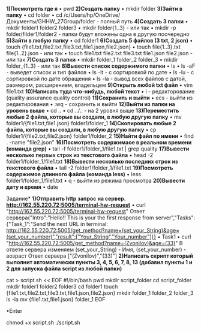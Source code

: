 **1)Посмотреть где я**
• pwd
**2)Создать папку**
• mkdir folder
**3)Зайти в папку**
• cd folder
• cd /c/Users/hp/OneDrive/Документы/GHHW_27Group/folder - полный путь
**4)Создать 3 папки**
• mkdir folder1 folder2 folder3
• mkdir folder{1..3} - или так
• mkdir -p folder/filder1/folder2 - папки будут вложены одна в другую поочередно
**5)Зайти в любую папку**
• cd folder1
**6)Создать 5 файлов (3 txt, 2 json)**
• touch {file1.txt,file2.txt,file3.txt,file1.json,file2.json}
• touch file{1..3}.txt file{1..2}.json - или так
• touch file1.txt file2.txt file3.txt file1.json file2.json - или так
**7)Создать 3 папки**
• mkdir folder_1 folder_2 folder_3
• mkdir folder_{1..3} - или так
**8)Вывести список содержимого папки**
• ls 
• ls -aF - выведет список и тип файлов
• ls -lt - с сортировкой по дате
• ls -lu - с сортировкой по дате обращения 
• ls -la - вывод всех файлов с датой, размером, расширением, владельцем 
**9)Открыть любой txt файл** 
• vim file1.txt
**10)Написать туда что-нибудь, любой текст**
• i - редакторование  (quality assurance quality control)
**11)Сохранить и выйти**
• ecs - выйти из редактирования
• :wq - сохранить и выйти 
**12)Выйти из папки на уровень выше**
• cd ..
• cd ../.. - на 2 уровня выше
**13)Переместить любые 2 файла, которые вы создали, в любую другую папку**
• mv folder1/{file1.txt,file1.json} folder1/folder_1
**14)Скопировать любые 2 файла, которые вы создали, в любую другую папку**
• cp folder1/{file2.txt,file2.json} folder1/folder_2
**15)Найти файл по имени**
• find . -name "file2.json"
**16)Посмотреть содержимаое в реальном времени (команда grep)**
• tail -f folder1/folder_1/file1.txt | grep quality
**17)Вывести несколько первых строк из текстового файла**
• head -2 folder1/folder_1/file1.txt
**18)Вывести несколько последних строк из текстового файла**
• tail -2 folder1/folder_1/file1.txt
**19)Посмотреть содержимое длинного файла (команда less)**
• less folder1/folder_1/file1.txt
• q - выйти из режима просмотра
**20)Вывести дату и время** 
• date

Задание*
**1)Отправить http запрос на сервер. http://162.55.220.72:5005/terminal-hw-request**
• curl "http://162.55.220.72:5005/terminal-hw-request"
Ответ сервера{"Intro":"Hello!! This is your the first response from server","Tasks":{"Task_1":"Send the next URL in terminal: http://162.55.220.72:5005/get_method?name=(set_your_String)&age=(set_your_number)","result":["Your_String","Your_number"]}}
• Task1
• curl "http://162.55.220.72:5005/get_method?name=(Zvonilov)&age=(33)"
В ответе сервера изменяем (set_your_String) - Имя, (set_your_number) - возраст
Ответ сервера ["(Zvonilov)","(33)"]
**2)Написать скрипт который выполнит автоматически пункты 3, 4, 5, 6, 7, 8, 13 (добавил пункты 1 и 2 для запуска файла script из любой папки)**

cat > script.sh << EOF
#!/bin/bash
pwd
mkdir script_folder
cd script_folder
mkdir folder1 folder2 folder3
cd folder1
touch {file1.txt,file2.txt,file3.txt,file1.json,file2.json}
mkdir folder_1 folder_2 folder_3
ls -la
mv {file1.txt,file1.json} folder_1
EOF

•Enter

chmod +x script.sh
./script.sh


